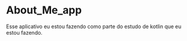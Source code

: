 # About_Me_app
Esse aplicativo eu estou fazendo como parte do estudo de kotlin que eu estou fazendo.
